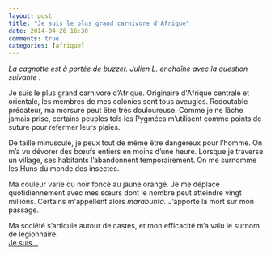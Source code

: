 ```yaml
---
layout: post
title: "Je suis le plus grand carnivore d'Afrique"
date: 2014-04-26 16:30
comments: true
categories: [afrique]
---
```

_La cagnotte est à portée de buzzer. Julien L. enchaîne avec la question suivante&nbsp;:_

Je suis le plus grand carnivore d’Afrique. Originaire d'Afrique centrale et orientale, les membres de mes colonies sont tous aveugles.
Redoutable prédateur, ma morsure peut être très douloureuse.
Comme je ne lâche jamais prise, certains peuples tels les Pygmées m’utilisent comme points de suture pour refermer leurs plaies.

De taille minuscule, je peux tout de même être dangereux pour l’homme.
On m’a vu dévorer des bœufs entiers en moins d’une heure. Lorsque je traverse un village, ses habitants l’abandonnent temporairement.
On me surnomme les Huns du monde des insectes.

Ma couleur varie du noir foncé au jaune orangé.
Je me déplace quotidiennement avec mes sœurs dont le nombre peut atteindre vingt millions.
Certains m'appellent alors _marabunta_. J’apporte la mort sur mon passage.

Ma société s’articule autour de castes, et mon efficacité m’a valu le surnom de légionnaire.  
[Je suis…](http://fourmis.lenoir.pagesperso-orange.fr/Doc_fourmis/Especes/Magnans/Fourmi-magnan-exterminatrice.pdf)
